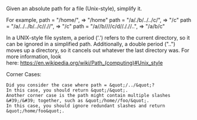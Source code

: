 Given an absolute path for a file (Unix-style), simplify it.&nbsp;

For example,
path = &quot;/home/&quot;, =&gt; &quot;/home&quot;
path = &quot;/a/./b/../../c/&quot;, =&gt; &quot;/c&quot;
path = &quot;/a/../../b/../c//.//&quot;, =&gt; &quot;/c&quot;
path = &quot;/a//b////c/d//././/..&quot;, =&gt; &quot;/a/b/c&quot;

In a UNIX-style file system, a period (&#39;.&#39;) refers to the current directory, so it can be ignored in a simplified path. Additionally, a double period (&quot;..&quot;) moves up a directory, so it cancels out whatever the last directory was. For more information, look here:&nbsp;https://en.wikipedia.org/wiki/Path_(computing)#Unix_style

Corner Cases:


	Did you consider the case where path = &quot;/../&quot;?
	In this case, you should return &quot;/&quot;.
	Another corner case is the path might contain multiple slashes &#39;/&#39; together, such as &quot;/home//foo/&quot;.
	In this case, you should ignore redundant slashes and return &quot;/home/foo&quot;.

